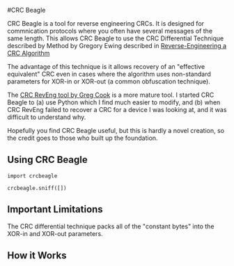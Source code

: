 #CRC Beagle

CRC Beagle is a tool for reverse engineering CRCs. It is designed for commnication protocols where you often have several messages of the same length. This allows CRC Beagle to use the CRC Differential Technique described by Method by Gregory Ewing described in [Reverse-Engineering a CRC Algorithm](http://www.cosc.canterbury.ac.nz/greg.ewing/essays/CRC-Reverse-Engineering.html)

The advantage of this technique is it allows recovery of an "effective equivalent" CRC even in cases where the algorithm uses non-standard parameters for XOR-in or XOR-out (a common obfuscation technique).

The [CRC RevEng tool by Greg Cook](https://reveng.sourceforge.io/) is a more mature tool. I started CRC Beagle to (a) use Python which I find much easier to modify, and (b) when CRC RevEng failed to recover a CRC for a device I was looking at, and it was difficult to understand why.

Hopefully you find CRC Beagle useful, but this is hardly a novel creation, so the credit goes to those who built up the foundation.

## Using CRC Beagle

```
import crcbeagle

crcbeagle.sniff([])
```

## Important Limitations

The CRC differential technique packs all of the "constant bytes" into the XOR-in and XOR-out parameters.

## How it Works

